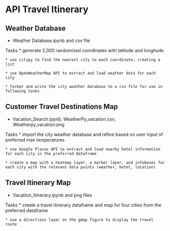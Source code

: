 # API Travel Itinerary

## Weather Database
* Weather Database.ipynb and csv file

Tasks
    * generate 2,000 randomized coordinates with latitude and longitude

    * use citipy to find the nearest city to each coordinate, creating a list

    * use OpenWeatherMap API to extract and load weather data for each city
    
    * format and write the city weather database to a csv file for use in following tasks

## Customer Travel Destinations Map
* Vacation_Search.ipynb, WeatherPy_vacation.csv, Weatherpy_vacation.png

Tasks
    * import the city weather database and refine based on user input of preferred max temperatures

    * use Google Places API to extract and load nearby hotel information for each city in the preferred dataframe 

    * create a map with a heatmap layer, a marker layer, and infoboxes for each city with the relevant data points (weather, hotel, location)

## Travel Itinerary Map 
* Vacation_Itinerary.ipynb and png files 

Tasks
    * create a travel itinerary dataframe and map for four cities from the preferred dataframe

    * use a directions layer on the gmap figure to display the travel route 